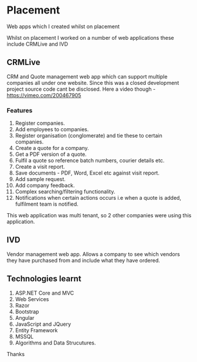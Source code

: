 # Placement
Web apps which I created whilst on placement

Whilst on placement I worked on a number of web applications these include CRMLive and IVD

## CRMLive
CRM and Quote management web app which can support multiple companies all under one website. 
Since this was a closed development project source code cant be disclosed. Here a video though - https://vimeo.com/200467905

### Features 
1. Register companies.
2. Add employees to companies.
3. Register organisation (conglomerate) and tie these to certain companies.
4. Create a quote for a company. 
5. Get a PDF version of a quote.
6. Fulfil a quote so reference batch numbers, courier details etc.
7. Create a visit report. 
8. Save documents - PDF, Word, Excel etc against visit report.
9. Add sample request. 
10. Add company feedback.
11. Complex searching/filtering functionality.
12. Notifications when certain actions occurs i.e when a quote is added, fulfilment team is notified.  

This web application was multi tenant, so 2 other companies were using this application. 

## IVD
Vendor management web app. Allows a company to see which vendors they have purchased from and include what they have ordered. 

## Technologies learnt
1. ASP.NET Core and MVC
2. Web Services
3. Razor
4. Bootstrap
5. Angular
6. JavaScript and JQuery
7. Entity Framework
8. MSSQL
9. Algorithms and Data Strucutures.  

Thanks
